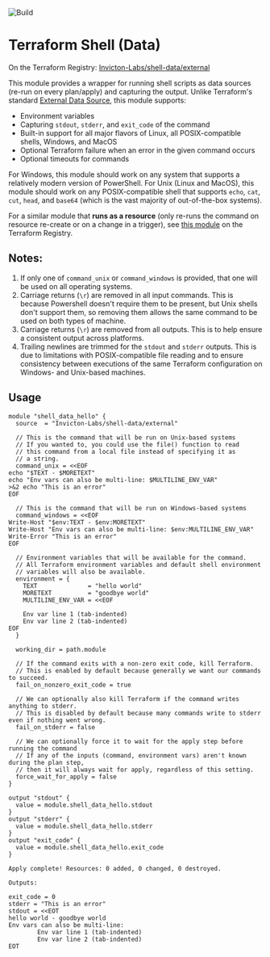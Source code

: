 ![Build](https://github.com/Invicton-Labs/terraform-external-shell-data/actions/workflows/CICD.yml/badge.svg)

# Terraform Shell (Data)

On the Terraform Registry: [Invicton-Labs/shell-data/external](https://registry.terraform.io/modules/Invicton-Labs/shell-data/external/latest)

This module provides a wrapper for running shell scripts as data sources (re-run on every plan/apply) and capturing the output. Unlike Terraform's standard [External Data Source](https://registry.terraform.io/providers/hashicorp/external/latest/docs/data-sources/data_source), this module supports:
- Environment variables
- Capturing `stdout`, `stderr`, and `exit_code` of the command
- Built-in support for all major flavors of Linux, all POSIX-compatible shells, Windows, and MacOS
- Optional Terraform failure when an error in the given command occurs
- Optional timeouts for commands

For Windows, this module should work on any system that supports a relatively modern version of PowerShell. For Unix (Linux and MacOS), this module should work on any POSIX-compatible shell that supports `echo`, `cat`, `cut`, `head`, and `base64` (which is the vast majority of out-of-the-box systems).

For a similar module that **runs as a resource** (only re-runs the command on resource re-create or on a change in a trigger), see [this module](https://registry.terraform.io/modules/Invicton-Labs/shell-resource/external/latest) on the Terraform Registry.

## Notes:

1. If only one of `command_unix` or `command_windows` is provided, that one will be used on all operating systems.
2. Carriage returns (`\r`) are removed in all input commands. This is because Powershell doesn't require them to be present, but Unix shells don't support them, so removing them allows the same command to be used on both types of machine.
3. Carriage returns (`\r`) are removed from all outputs. This is to help ensure a consistent output across platforms.
4. Trailing newlines are trimmed for the `stdout` and `stderr` outputs. This is due to limitations with POSIX-compatible file reading and to ensure consistency between executions of the same Terraform configuration on Windows- and Unix-based machines.

## Usage

```
module "shell_data_hello" {
  source  = "Invicton-Labs/shell-data/external"

  // This is the command that will be run on Unix-based systems
  // If you wanted to, you could use the file() function to read 
  // this command from a local file instead of specifying it as
  // a string.
  command_unix = <<EOF
echo "$TEXT - $MORETEXT"
echo "Env vars can also be multi-line: $MULTILINE_ENV_VAR"
>&2 echo "This is an error"
EOF

  // This is the command that will be run on Windows-based systems
  command_windows = <<EOF
Write-Host "$env:TEXT - $env:MORETEXT"
Write-Host "Env vars can also be multi-line: $env:MULTILINE_ENV_VAR"
Write-Error "This is an error"
EOF

  // Environment variables that will be available for the command.
  // All Terraform environment variables and default shell environment
  // variables will also be available.
  environment = {
    TEXT              = "hello world"
    MORETEXT          = "goodbye world"
    MULTILINE_ENV_VAR = <<EOF

	Env var line 1 (tab-indented)
	Env var line 2 (tab-indented)
EOF
  }

  working_dir = path.module

  // If the command exits with a non-zero exit code, kill Terraform.
  // This is enabled by default because generally we want our commands to succeed.
  fail_on_nonzero_exit_code = true

  // We can optionally also kill Terraform if the command writes anything to stderr.
  // This is disabled by default because many commands write to stderr even if nothing went wrong.
  fail_on_stderr = false

  // We can optionally force it to wait for the apply step before running the command
  // If any of the inputs (command, environment vars) aren't known during the plan step,
  // then it will always wait for apply, regardless of this setting.
  force_wait_for_apply = false
}

output "stdout" {
  value = module.shell_data_hello.stdout
}
output "stderr" {
  value = module.shell_data_hello.stderr
}
output "exit_code" {
  value = module.shell_data_hello.exit_code
}
```

```
Apply complete! Resources: 0 added, 0 changed, 0 destroyed.

Outputs:

exit_code = 0
stderr = "This is an error"
stdout = <<EOT
hello world - goodbye world
Env vars can also be multi-line:
        Env var line 1 (tab-indented)
        Env var line 2 (tab-indented)
EOT
```
